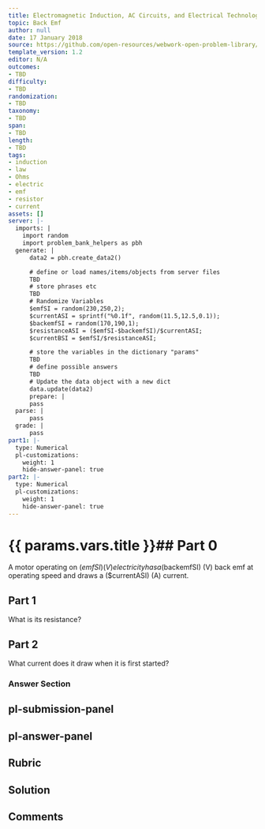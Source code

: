 ```yaml
---
title: Electromagnetic Induction, AC Circuits, and Electrical Technologies
topic: Back Emf
author: null
date: 17 January 2018
source: https://github.com/open-resources/webwork-open-problem-library/tree/master/Contrib/BrockPhysics/College_Physics_Urone/23.Electromagnetic_Induction_AC_Circuits_and_Electrical_Technologies/23-06.Back_Emf/NU_U17_23_06_002.pg
template_version: 1.2
editor: N/A
outcomes:
- TBD
difficulty:
- TBD
randomization:
- TBD
taxonomy:
- TBD
span:
- TBD
length:
- TBD
tags:
- induction
- law
- Ohms
- electric
- emf
- resistor
- current
assets: []
server: |-
  imports: |
    import random
    import problem_bank_helpers as pbh
  generate: |
      data2 = pbh.create_data2()

      # define or load names/items/objects from server files
      TBD
      # store phrases etc
      TBD
      # Randomize Variables
      $emfSI = random(230,250,2);
      $currentASI = sprintf("%0.1f", random(11.5,12.5,0.1));
      $backemfSI = random(170,190,1);
      $resistanceASI = ($emfSI-$backemfSI)/$currentASI;
      $currentBSI = $emfSI/$resistanceASI;

      # store the variables in the dictionary "params"
      TBD
      # define possible answers
      TBD
      # Update the data object with a new dict
      data.update(data2)
      prepare: |
      pass
  parse: |
      pass
  grade: |
      pass
part1: |-
  type: Numerical
  pl-customizations:
    weight: 1
    hide-answer-panel: true
part2: |-
  type: Numerical
  pl-customizations:
    weight: 1
    hide-answer-panel: true
---
```


# {{ params.vars.title }}## Part 0 
A motor operating on ($emfSI) (V) electricity has a ($backemfSI) (V) back emf at operating speed and draws a ($currentASI) (A) current. 
## Part 1 
What is its resistance? 
## Part 2 
What current does it draw when it is first started? 


### Answer Section 


## pl-submission-panel 


## pl-answer-panel 


## Rubric 


## Solution 


## Comments 



